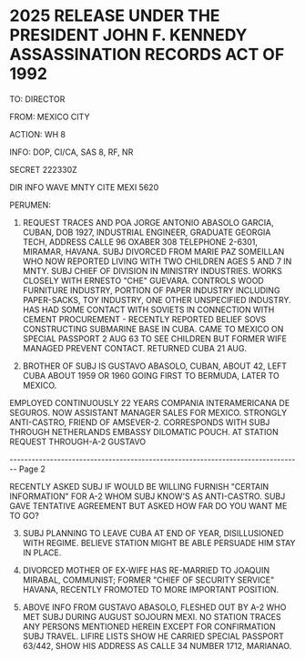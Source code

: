 # 2025 RELEASE UNDER THE PRESIDENT JOHN F. KENNEDY ASSASSINATION RECORDS ACT OF 1992

TO: DIRECTOR

FROM: MEXICO CITY

ACTION: WH 8

INFO: DOP, CI/CA, SAS 8, RF, NR

SECRET 222330Z

DIR INFO WAVE MNTY CITE MEXI 5620

PERUMEN:

1. REQUEST TRACES AND POA JORGE ANTONIO ABASOLO GARCIA, CUBAN,
   DOB 1927, INDUSTRIAL ENGINEER, GRADUATE GEORGIA TECH, ADDRESS
   CALLE 96 OXABER 308 TELEPHONE 2-6301, MIRAMAR, HAVANA. SUBJ DIVORCED
   FROM MARIE PAZ SOMEILLAN WHO NOW REPORTED LIVING WITH TWO CHILDREN
   AGES 5 AND 7 IN MNTY. SUBJ CHIEF OF DIVISION IN MINISTRY INDUSTRIES.
   WORKS CLOSELY WITH ERNESTO "CHE" GUEVARA. CONTROLS WOOD FURNITURE
   INDUSTRY, PORTION OF PAPER INDUSTRY INCLUDING PAPER-SACKS, TOY
   INDUSTRY, ONE OTHER UNSPECIFIED INDUSTRY. HAS HAD SOME CONTACT WITH
   SOVIETS IN CONNECTION WITH CEMENT PROCUREMENT - RECENTLY REPORTED
   BELIEF SOVS CONSTRUCTING SUBMARINE BASE IN CUBA. CAME TO MEXICO
   ON SPECIAL PASSPORT 2 AUG 63 TO SEE CHILDREN BUT FORMER WIFE MANAGED
   PREVENT CONTACT. RETURNED CUBA 21 AUG.

2. BROTHER OF SUBJ IS GUSTAVO ABASOLO, CUBAN, ABOUT 42, LEFT
   CUBA ABOUT
   1959 OR 1960 GOING FIRST TO BERMUDA, LATER TO MEXICO.

EMPLOYED CONTINUOUSLY 22 YEARS COMPANIA INTERAMERICANA DE SEGUROS.
NOW ASSISTANT MANAGER SALES FOR MEXICO. STRONGLY ANTI-CASTRO,
FRIEND OF AMSEVER-2. CORRESPONDS WITH SUBJ THROUGH NETHERLANDS
EMBASSY DILOMATIC POUCH. AT STATION REQUEST THROUGH-A-2 GUSTAVO


-------------------------------------------------------------------------------- Page 2

RECENTLY ASKED SUBJ IF WOULD BE WILLING FURNISH "CERTAIN INFORMATION" FOR A-2 WHOM SUBJ KNOW'S AS ANTI-CASTRO. SUBJ GAVE TENTATIVE AGREEMENT BUT ASKED HOW FAR DO YOU WANT ME TO GO?

3. SUBJ PLANNING TO LEAVE CUBA AT END OF YEAR, DISILLUSIONED WITH REGIME. BELIEVE STATION MIGHT BE ABLE PERSUADE HIM STAY IN PLACE.

4. DIVORCED MOTHER OF EX-WIFE HAS RE-MARRIED TO JOAQUIN MIRABAL, COMMUNIST; FORMER "CHIEF OF SECURITY SERVICE" HAVANA, RECENTLY FROMOTED TO MORE IMPORTANT POSITION.

5. ABOVE INFO FROM GUSTAVO ABASOLO, FLESHED OUT BY A-2 WHO MET SUBJ DURING AUGUST SOJOURN MEXI. NO STATION TRACES ANY PERSONS MENTIONED HEREIN EXCEPT FOR CONFIRMATION SUBJ TRAVEL. LIFIRE LISTS SHOW HE CARRIED SPECIAL PASSPORT 63/442, SHOW HIS ADDRESS AS CALLE 34 NUMBER 1712, MARIANAO.
